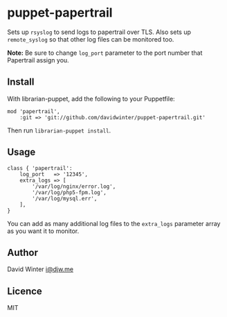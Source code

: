 # puppet-papertrail

Sets up `rsyslog` to send logs to papertrail over TLS. Also sets up `remote_syslog` so that other log files can be monitored too.

**Note:** Be sure to change `log_port` parameter to the port number that Papertrail assign you.

## Install

With librarian-puppet, add the following to your Puppetfile:

	mod 'papertrail',
		:git => 'git://github.com/davidwinter/puppet-papertrail.git'

Then run `librarian-puppet install`.

## Usage

	class { 'papertrail':
		log_port   => '12345',
		extra_logs => [
			'/var/log/nginx/error.log',
			'/var/log/php5-fpm.log',
			'/var/log/mysql.err',
		],
	}

You can add as many additional log files to the `extra_logs` parameter array as you want it to monitor.

## Author

David Winter <i@djw.me>

## Licence

MIT
